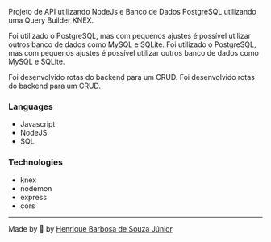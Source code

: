 Projeto de API utilizando NodeJs e Banco de Dados PostgreSQL utilizando uma Query Builder KNEX.

 
 
  Foi utilizado o PostgreSQL, mas com pequenos ajustes é possível utilizar outros banco de dados como MySQL e SQLite.		 Foi utilizado o PostgreSQL, mas com pequenos ajustes é possível utilizar outros banco de dados como MySQL e SQLite.

 
 
  Foi desenvolvido rotas do backend para um CRUD.		 Foi desenvolvido rotas do backend para um CRUD.

  ### Languages

  * Javascript
 * NodeJS
 * SQL

  ### Technologies
 * knex
 * nodemon
 * express
 * cors

  ---
 Made by 💙 by [Henrique Barbosa de Souza Júnior](https://github.com/HenriqueBarbosaSJr)